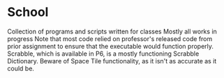 School
======

Collection of programs and scripts written for classes
Mostly all works in progress
Note that most code relied on professor's released code from prior assignment to ensure that the executable would function properly.  
Scrabble, which is available in P6, is a mostly functioning Scrabble Dictionary.  Beware of Space Tile functionality, as it isn't as accurate as it could be. 